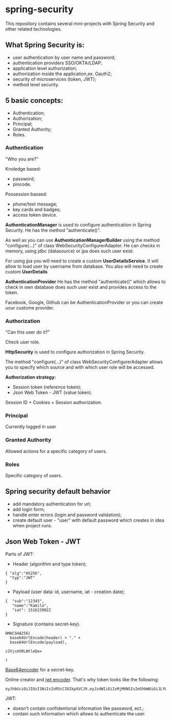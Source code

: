 # spring-security

This repository contains several mini-projects with Spring Security and other related technologies.

## What Spring Security is:
- user authentication by user name and password;
- authentication providers SSO/OKTA/LDAP;
- application level authorization;
- authorization inside the application,ex. Oauth2;
- security of microservices (token, JWT);
- method level security.

## 5 basic concepts:
- Authentication;
- Authorization;
- Principal;
- Granted Authority;
- Roles.

### Authentication
"Who you are?"

Knoledge based:
- password;
- pincode.

Possession bassed:
- phone/text message;
- key cards and badges;
- access token device.

**AuthenticationManager** is used to configure authentication in Spring Security.
He has the method "authenticate()". 

As well as you can use **AuthenticationManagerBuilder** using the method "configure(...)" of class WebSecurityConfigurerAdapter.
He can checks in memory, using jdbc (datasource) or jpa does such user exist.

For using jpa you will need to create a custom **UserDetailsService**. It will allow to load user by username from database. You also will need to create custom **UserDetails**

**AuthenticationProvider**
He has the method "authenticate()" which allows to check in own database does such user exist and 
provides access to the token.

Facebook, Google, Github can be AuthenticationProvider or you can create uour custome provider.

### Authorization
"Can this user do it?"

Check user role.

**HttpSecurity** is used to configure authorization in Spring Security.

The method "configure(...)" of class WebSecurityConfigurerAdapter allows you to specify which source and with which user role will be accessed.

**Authorization strategy:**
- Session token (reference token);
- Json Web Token - JWT (value token).

Session ID + Cookies = Session authorization.

### Principal
Currently logged in user

### Granted Authority
Allowed actions for a specific category of users.

### Roles
Specific category of users.

## Spring security default behavior
- add mandatory authentication for url;
- add login form;
- handle enter errors (login and password validation);
- create default user - "user" with default password which creates in idea when project runs.

## Json Web Token - JWT
Parts of JWT:
- Header (algorithm and type token);
```
{ "alg":"HS256",
  "typ":"JWT"
}
```
- Payload (user data: id, username, iat - creation date);
```
{  "sub":"12345",
   "name":"Kamila",
   "iat": 1516239022
}
```
- Signature (contains secret-key).
```
HMACSHA256(
  base64UrlEncode(header) + "." +
  base64UrlEncode(payload),
  
c2VjcmV0LWtleQo=

)
```
[Base64encoder](https://www.base64encode.org/) for a secret-key.

Online creator and [jwt encoder](https://jwt.io/). 
That's why token looks like the following:
```
eyJhbGciOiJIUzI1NiIsInR5cCI6IkpXVCJ9.eyJzdWIiOiIxMjM0NSIsIm5hbWUiOiJLYW1pbGEiLCJpYXQiOjE1MTYyMzkwMjJ9.yYC4nHAWUEiNDriw1A19HR4pslrYnps3XQRVe6l7CMI
```
JWT:
- doesn't contain confidentional information like password, ect.;
- contain such information which allows to authenticate the user.
